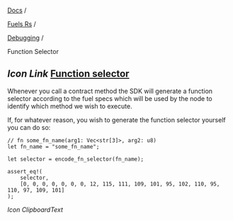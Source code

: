 [Docs](https://docs.fuel.network/) /

[Fuels Rs](https://docs.fuel.network/docs/fuels-rs/) /

[Debugging](https://docs.fuel.network/docs/fuels-rs/debugging/) /

Function Selector

## _Icon Link_ [Function selector](https://docs.fuel.network/docs/fuels-rs/debugging/function-selector/\#function-selector)

Whenever you call a contract method the SDK will generate a function selector according to the fuel specs which will be
used by the node to identify which method we wish to execute.

If, for whatever reason, you wish to generate the function selector yourself you can do so:

```fuel_Box fuel_Box-idXKMmm-css
// fn some_fn_name(arg1: Vec<str[3]>, arg2: u8)
let fn_name = "some_fn_name";

let selector = encode_fn_selector(fn_name);

assert_eq!(
    selector,
    [0, 0, 0, 0, 0, 0, 0, 12, 115, 111, 109, 101, 95, 102, 110, 95, 110, 97, 109, 101]
);
```

_Icon ClipboardText_